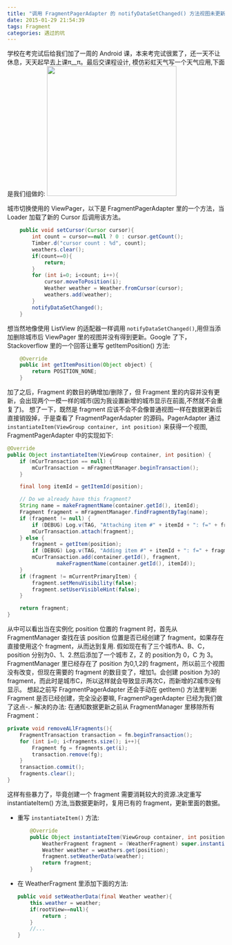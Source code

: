 ```yaml
---
title: "调用 FragmentPagerAdapter 的 notifyDataSetChanged() 方法视图未更新"
date: 2015-01-29 21:54:39
tags: Fragment
categories: 遇过的坑
---
```


学校在考完试后给我们加了一周的 Android 课，本来考完试很累了，还一天不让休息，天天起早去上课π__π。最后交课程设计, 模仿彩虹天气写一个天气应用,下面是我们组做的:
<img  src="https://cdn.linroid.com/media/view-not-updated-after-call-FragmentPagerAdapter-notifyDataSetChanged/device-2015-01-26-105356.png" width="300px" />
<!--more-->
城市切换使用的 ViewPager，以下是 FragmentPagerAdapter 里的一个方法，当 Loader 加载了新的 Cursor 后调用该方法。
```java
    public void setCursor(Cursor cursor){
        int count = cursor==null ? 0 : cursor.getCount();
        Timber.d("cursor count : %d", count);
        weathers.clear();
        if(count==0){
            return;
        }
        for (int i=0; i<count; i++){
            cursor.moveToPosition(i);
            Weather weather = Weather.fromCursor(cursor);
            weathers.add(weather);
        }
        notifyDataSetChanged();
    }
```

想当然地像使用 ListView 的适配器一样调用 `notifyDataSetChanged()`,用但当添加删除城市后 ViewPager 里的视图并没有得到更新。Google 了下，Stackoverflow 里的一个回答让重写 getItemPosition() 方法:

```java
    @Override
    public int getItemPosition(Object object) {
        return POSITION_NONE;
    }
   ```
   
加了之后，Fragment 的数目的确增加/删除了，但 Fragment 里的内容并没有更新，会出现两个一模一样的城市(因为我设置新增的城市显示在前面,不然就不会重复了)。
想了一下，既然是 fragment 应该不会不会像普通视图一样在数据更新后直接销毁掉，于是查看了 FragmentPagerAdapter 的源码。PagerAdapter 通过 `instantiateItem(ViewGroup container, int position)` 来获得一个视图, FragmentPagerAdapter 中的实现如下:
   
```java
@Override
public Object instantiateItem(ViewGroup container, int position) {
    if (mCurTransaction == null) {
        mCurTransaction = mFragmentManager.beginTransaction();
    }

    final long itemId = getItemId(position);

    // Do we already have this fragment?
    String name = makeFragmentName(container.getId(), itemId);
    Fragment fragment = mFragmentManager.findFragmentByTag(name);
    if (fragment != null) {
        if (DEBUG) Log.v(TAG, "Attaching item #" + itemId + ": f=" + fragment);
        mCurTransaction.attach(fragment);
    } else {
        fragment = getItem(position);
        if (DEBUG) Log.v(TAG, "Adding item #" + itemId + ": f=" + fragment);
        mCurTransaction.add(container.getId(), fragment,
                makeFragmentName(container.getId(), itemId));
    }
    if (fragment != mCurrentPrimaryItem) {
        fragment.setMenuVisibility(false);
        fragment.setUserVisibleHint(false);
    }

    return fragment;
}
```

从中可以看出当在实例化 position 位置的 fragment 时，首先从 FragmentManager 查找在该 position 位置是否已经创建了 fragment，如果存在直接使用这个 fragment，从而达到复用.
假如现在有了三个城市A、B、C，position 分别为0、1、2.然后添加了一个城市 Z，Z 的 position为 0，C 为 3。FragmentManager 里已经存在了 position 为0,1,2的 fragment，所以前三个视图没有改变，但现在需要的 fragment 的数目变了，增加1。会创建 position 为3的 fragment，而此时是城市C，所以这样就会导致显示两次C，而新增的Z城市没有显示。
想起之前写 FragmentPagerAdapter 还会手动在 getItem() 方法里判断 Fragment 是否已经创建，完全没必要嘛, FragmentPagerAdapter 已经为我们做了这点-.-
解决的办法:
在通知数据更新之前从 FragmentManager 里移除所有 Fragment：

```java
private void removeALlFragments(){
    FragmentTransaction transaction = fm.beginTransaction();
    for (int i=0; i<fragments.size(); i++){
        Fragment fg = fragments.get(i);
        transaction.remove(fg);
    }
    transaction.commit();
    fragments.clear();
}
```
这样有些暴力了，毕竟创建一个 fragment 需要消耗较大的资源.决定重写 instantiateItem() 方法,当数据更新时，复用已有的 fragment，更新里面的数据。

  - 重写 `instantiateItem()` 方法:
	```java
	    @Override
	    public Object instantiateItem(ViewGroup container, int position) {
	        WeatherFragment fragment = (WeatherFragment) super.instantiateItem(container, position);
	        Weather weather = weathers.get(position);
	        fragment.setWeatherData(weather);
	        return fragment;
	    }
	```
  - 在 WeatherFragment 里添加下面的方法:
	```java
	public void setWeatherData(final Weather weather){
	    this.weather = weather;
	    if(rootView==null){
	        return ;
	    }
	    //...
	}
	```